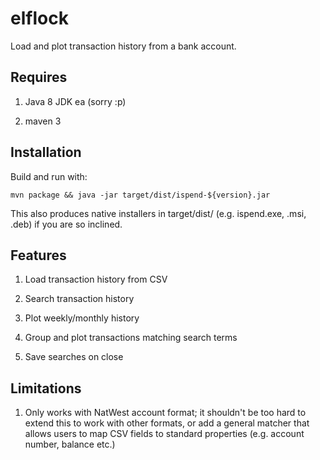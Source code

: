 elflock
=======

Load and plot transaction history from a bank account.

## Requires

1. Java 8 JDK ea (sorry :p)

2. maven 3

## Installation

Build and run with:
```
mvn package && java -jar target/dist/ispend-${version}.jar
```

This also produces native installers in target/dist/ (e.g. ispend.exe,
.msi, .deb) if you are so inclined.

## Features

1. Load transaction history from CSV

2. Search transaction history

3. Plot weekly/monthly history

4. Group and plot transactions matching search terms

5. Save searches on close

## Limitations

1. Only works with NatWest account format; it shouldn't be too hard to
   extend this to work with other formats, or add a general matcher
   that allows users to map CSV fields to standard properties
   (e.g. account number, balance etc.)
